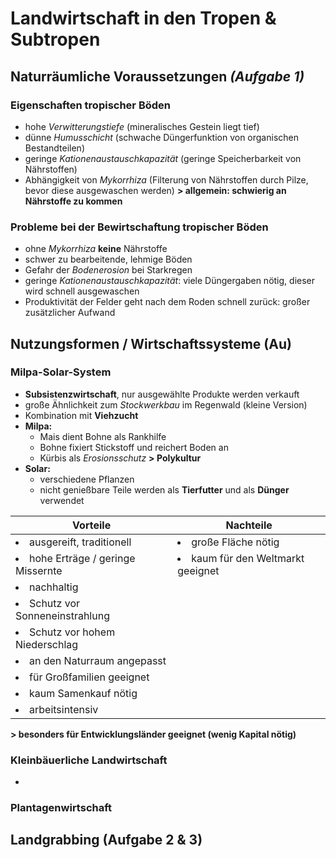 # Landwirtschaft in den Tropen & Subtropen

## Naturräumliche Voraussetzungen *(Aufgabe 1)*

### Eigenschaften tropischer Böden
- hohe *Verwitterungstiefe* (mineralisches Gestein liegt tief)
- dünne *Humusschicht* (schwache Düngerfunktion von organischen Bestandteilen)
- geringe *Kationenaustauschkapazität* (geringe Speicherbarkeit von Nährstoffen)
- Abhängigkeit von *Mykorrhiza* (Filterung von Nährstoffen durch Pilze, bevor diese ausgewaschen werden)
	**> allgemein: schwierig an Nährstoffe zu kommen**

### Probleme bei der Bewirtschaftung tropischer Böden
- ohne *Mykorrhiza* **keine** Nährstoffe
- schwer zu bearbeitende, lehmige Böden
- Gefahr der *Bodenerosion* bei Starkregen
- geringe *Kationenaustauschkapazität*: viele Düngergaben nötig, dieser wird schnell ausgewaschen
- Produktivität der Felder geht nach dem Roden schnell zurück: großer zusätzlicher Aufwand

## Nutzungsformen / Wirtschaftssysteme (Au)

### Milpa-Solar-System
- **Subsistenzwirtschaft**, nur ausgewählte Produkte werden verkauft
- große Ähnlichkeit zum *Stockwerkbau* im Regenwald (kleine Version)
- Kombination mit **Viehzucht**
- **Milpa:**
	- Mais dient Bohne als Rankhilfe
	- Bohne fixiert Stickstoff und reichert Boden an
	- Kürbis als *Erosionsschutz* **> Polykultur**
- **Solar:**
	- verschiedene Pflanzen
	- nicht genießbare Teile werden als **Tierfutter** und als **Dünger** verwendet

Vorteile | Nachteile
--- | ---
<li>ausgereift, traditionell</li> | <li>große Fläche nötig</li>
<li>hohe Erträge / geringe Missernte</li> | <li>kaum für den Weltmarkt geeignet</li>
<li>nachhaltig</li> |
<li>Schutz vor Sonneneinstrahlung</li> |
<li>Schutz vor hohem Niederschlag</li> |
<li>an den Naturraum angepasst</li> |
<li>für Großfamilien geeignet</li> |
<li>kaum Samenkauf nötig</li> |
<li>arbeitsintensiv</li> |

**> besonders für Entwicklungsländer geeignet (wenig Kapital nötig)**

### Kleinbäuerliche Landwirtschaft
- 

### Plantagenwirtschaft

## Landgrabbing (Aufgabe 2 & 3)

<!--stackedit_data:
eyJoaXN0b3J5IjpbMTEzNTUzODkxOCwtOTUzNzk1NTUwLDMxMj
Y2MDU2NSwtMjA1OTQ5NzUxOSwxMzgzMjIwODY3XX0=
-->